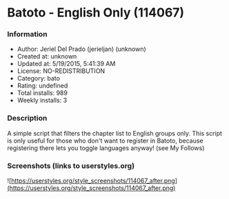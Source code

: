 # Batoto - English Only (114067)

### Information
- Author: Jeriel Del Prado (jerieljan) (unknown)
- Created at: unknown
- Updated at: 5/19/2015, 5:41:39 AM
- License: NO-REDISTRIBUTION
- Category: bato
- Rating: undefined
- Total installs: 989
- Weekly installs: 3


### Description
A simple script that filters the chapter list to English groups only.
This script is only useful for those who don't want to register in Batoto, because registering there lets you toggle languages anyway! (see My Follows)


### Screenshots (links to userstyles.org)
![https://userstyles.org/style_screenshots/114067_after.png](https://userstyles.org/style_screenshots/114067_after.png)


